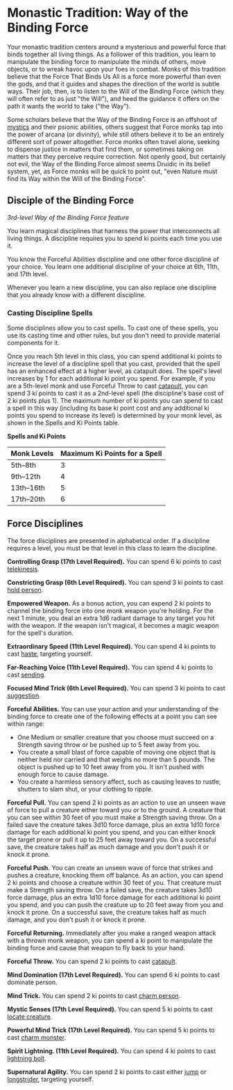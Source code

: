 # Monastic Tradition: Way of the Binding Force
Your monastic tradition centers around a mysterious and powerful force that binds together all living things. As a follower of this tradition, you learn to manipulate the binding force to manipulate the minds of others, move objects, or to wreak havoc upon your foes in combat. Monks of this tradition believe that the Force That Binds Us All is a force more powerful than even the gods, and that it guides and shapes the direction of the world is subtle ways. Their job, then, is to listen to the Will of the Binding Force (which they will often refer to as just "the Will"), and heed the guidance it offers on the path it wants the world to take ("the Way").

Some scholars believe that the Way of the Binding Force is an offshoot of [mystics](../Mystic.md) and their psionic abilities, others suggest that Force monks tap into the power of arcana (or divinity), while still others believe it to be an entirely different sort of power altogether. Force monks often travel alone, seeking to dispense justice in matters that find them, or sometimes taking on matters that they perceive require correction. Not openly good, but certainly not evil, the Way of the Binding Force almost seems Druidic in its belief system, yet, as Force monks will be quick to point out, "even Nature must find its Way within the Will of the Binding Force".

## Disciple of the Binding Force
*3rd-level Way of the Binding Force feature*

You learn magical disciplines that harness the power that interconnects all living things. A discipline requires you to spend ki points each time you use it.

You know the Forceful Abilities discipline and one other force discipline of your choice. You learn one additional discipline of your choice at 6th, 11th, and 17th level.

Whenever you learn a new discipline, you can also replace one discipline that you already know with a different  discipline.

### Casting Discipline Spells
Some disciplines allow you to cast spells. To cast one of these spells, you use its casting time and other rules, but you don't need to provide material components for it.

Once you reach 5th level in this class, you can spend additional ki points to increase the level of a discipline spell that you cast, provided that the spell has an enhanced effect at a higher level, as catapult does. The spell's level increases by 1 for each additional ki point you spend. For example, if you are a 5th-level monk and use Forceful Throw to cast [catapult](../../Magic/Spells/catapult.md), you can spend 3 ki points to cast it as a 2nd-level spell (the discipline's base cost of 2 ki points plus 1). The maximum number of ki points you can spend to cast a spell in this way (including its base ki point cost and any additional ki points you spend to increase its level) is determined by your monk level, as shown in the Spells and Ki Points table.

**Spells and Ki Points**

Monk Levels|Maximum Ki Points for a Spell
-----------|-------------------
5th–8th|3
9th–12th|4
13th–16th|5
17th–20th|6

## Force Disciplines
The force disciplines are presented in alphabetical order. If a discipline requires a level, you must be that level in this class to learn the discipline.

**Controlling Grasp (17th Level Required).** You can spend 6 ki points to cast [telekinesis](../../Magic/Spells/telekinesis.md).

**Constricting Grasp (6th Level Required).** You can spend 3 ki points to cast [hold person](../../Magic/Spells/hold-person.md).

**Empowered Weapon.** As a bonus action, you can expend 2 ki points to channel the binding force into one monk weapon you're holding. For the next 1 minute, you deal an extra 1d6 radiant damage to any target you hit with the weapon. If the weapon isn't magical, it becomes a magic weapon for the spell's duration.

**Extraordinary Speed (11th Level Required).** You can spend 4 ki points to cast [haste](../../Magic/Spells/haste.md), targeting yourself.

**Far-Reaching Voice (11th Level Required).** You can spend 4 ki points to cast [sending](../../Magic/Spells/sending.md).

**Focused Mind Trick (6th Level Required).** You can spend 3 ki points to cast [suggestion](../../Magic/Spells/suggestion.md).

**Forceful Abilities.** You can use your action and your understanding of the binding force to create one of the following effects at a point you can see within range:

* One Medium or smaller creature that you choose must succeed on a Strength saving throw or be pushed up to 5 feet away from you.
* You create a small blast of force capable of moving one object that is neither held nor carried and that weighs no more than 5 pounds. The object is pushed up to 10 feet away from you. It isn't pushed with enough force to cause damage.
* You create a harmless sensory affect, such as causing leaves to rustle, shutters to slam shut, or your clothing to ripple.

**Forceful Pull.** You can spend 2 ki points as an action to use an unseen wave of force to pull a creature either toward you or to the ground. A creature that you can see within 30 feet of you must make a Strength saving throw. On a failed save the creature takes 3d10 force damage, plus an extra 1d10 force damage for each additional ki point you spend, and you can either knock the target prone or pull it up to 25 feet away toward you. On a successful save, the creature takes half as much damage and you don't push it or knock it prone.

**Forceful Push.** You can create an unseen wave of force that strikes and pushes a creature, knocking them off balance. As an action, you can spend 2 ki points and choose a creature within 30 feet of you. That creature must make a Strength saving throw. On a failed save, the creature takes 3d10 force damage, plus an extra 1d10 force damage for each additional ki point you spend, and you can push the creature up to 20 feet away from you and knock it prone. On a successful save, the creature takes half as much damage, and you don't push it or knock it prone.

**Forceful Returning.** Immediately after you make a ranged weapon attack with a thrown monk weapon, you can spend a ki point to manipulate the binding force and cause that weapon to fly back to your hand.

**Forceful Throw.** You can spend 2 ki points to cast [catapult](../../Magic/Spells/catapult.md). 

**Mind Domination (17th Level Required).** You can spend 6 ki points to cast dominate person.

**Mind Trick.** You can spend 2 ki points to cast [charm person](../../Magic/Spells/charm-person.md).

**Mystic Senses (17th Level Required).** You can spend 5 ki points to cast [locate creature](../../Magic/Spells/locate-creature.md).

**Powerful Mind Trick (17th Level Required).** You can spend 5 ki points to cast [charm monster](../../Magic/Spells/charm-monster.md).

**Spirit Lightning. (11th Level Required).** You can spend 4 ki points to cast [lightning bolt](../../Magic/Spells/lightning-bolt.md).

**Supernatural Agility.** You can spend 2 ki points to cast either [jump](../../Magic/Spells/jump.md) or [longstrider](../../Magic/Spells/longstrider.md), targeting yourself.
